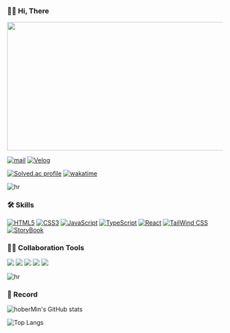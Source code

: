 ### 👨‍💻 Hi, There

<a href="https://www.solve-nyang.com"><img src="https://api.solve-nyang.com/compose/sonhomin98" width="600" height="300"/></a>


[![mail](https://img.shields.io/badge/Mail-845ef7?logo=gmail&logoColor=white&style=flat)](sonhomin98@naver.com)
[![Velog](https://img.shields.io/badge/Velog-845ef7?logo=vercel&logoColor=white&style=flat)](https://velog.io/@hober/posts)

[![Solved.ac profile](https://mazassumnida.wtf/api/mini/generate_badge?boj=sonhomin98)](https://solved.ac/sonhomin98)
[![wakatime](https://wakatime.com/badge/user/018dc124-21ef-416e-be3e-e246b9cdffdf.svg)](https://wakatime.com/@018dc124-21ef-416e-be3e-e246b9cdffdf)

![hr](https://capsule-render.vercel.app/api?type=rect&color=0:845ef7,100:845ef7&height=1)

### 🛠️ Skills

[![HTML5](https://img.shields.io/badge/HTML5-E34F26?logo=html5&logoColor=white&style=flat)](https://developer.mozilla.org/en-US/docs/Web/HTML)
[![CSS3](https://img.shields.io/badge/CSS3-1572B6?logo=css3&logoColor=white&style=flat)](https://developer.mozilla.org/en-US/docs/Web/CSS)
[![JavaScript](https://img.shields.io/badge/JavaScript-F7DF1E?logo=javascript&style=flat&logoColor=white)](https://developer.mozilla.org/en-US/docs/Web/JavaScript)
[![TypeScript](https://img.shields.io/badge/TypeScript-3178C6?logo=typescript&logoColor=white&style=flat)](https://www.typescriptlang.org/)
[![React](https://img.shields.io/badge/React-61DAFB?logo=react&logoColor=white&style=flat)](https://react.dev/)
[![TailWind CSS](https://img.shields.io/badge/TailwindCSS-06B6D4?style=flat&logo=TailwindCSS&logoColor=white)](https://tailwindcss.com/docs/whitespace)
[![StoryBook](https://img.shields.io/badge/Storybook-FF4785?style=flat&logo=Storybook&logoColor=white)](https://storybook.js.org/)

### 🙆‍♂️ Collaboration Tools

<span>
<img src="https://img.shields.io/badge/Git-F05032?style=flat&logo=git&logoColor=white"/>
<img src="https://img.shields.io/badge/GitHub-181717?style=flat&logo=GitHub&logoColor=white"/>
<img src="https://img.shields.io/badge/Visual Studio Code-007ACC?style=flat&logo=Visual Studio Code&logoColor=white"/>
<img src="https://img.shields.io/badge/Slack-4A154B?style=flat&logo=Slack&logoColor=white"/>
<img src="https://img.shields.io/badge/Discord-5865F2?style=flat&logo=Discord&logoColor=white"/>
</span>

![hr](https://capsule-render.vercel.app/api?type=rect&color=0:845ef7,100:845ef7&height=1)

### 📝 Record

![hoberMin's GitHub stats](https://github-readme-stats-psi-smoky.vercel.app/api?username=hoberMin&show_icons=true&bg_color=0,845ef7,FB7185&text_color=fff&title_color=fff&hide_border=true&icon_color=fff&hide_rank=true)

![Top Langs](https://github-readme-stats-psi-smoky.vercel.app/api/top-langs/?username=hoberMin&layout=compact&bg_color=0,845ef7,FB7185&text_color=fff&title_color=fff&hide_border=true&hide=java,objective-c&border_radius=4&hide_progress=true)
